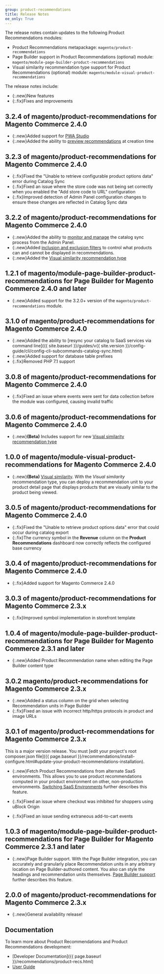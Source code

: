 ```yaml
---
group: product-recommendations
title: Release Notes
ee_only: True
---
```


The release notes contain updates to the following Product Recommendations modules:

-  Product Recommendations metapackage: `magento/product-recommendations`
-  Page Builder support in Product Recommendations (optional) module: `magento/module-page-builder-product-recommendations`
-  Visual similarity recommendation type support for Product Recommendations (optional) module: `magento/module-visual-product-recommendations`

The release notes include:

-  {:.new}New features
-  {:.fix}Fixes and improvements

## 3.2.4 of magento/product-recommendations for Magento Commerce 2.4.0

-  {:.new}Added support for [PWA Studio](https://magento.github.io/pwa-studio/product-recs)
-  {:.new}Added the ability to [preview recommendations](https://docs.magento.com/user-guide/marketing/create-new-rec.html#preview) at creation time

## 3.2.3 of magento/product-recommendations for Magento Commerce 2.4.0

-  {:.fix}Fixed the "Unable to retrieve configurable product options data" error during Catalog Sync
-  {:.fix}Fixed an issue where the store code was not being set correctly when you enabled the "Add store code to URL" configuration
-  {:.fix}Improved detection of Admin Panel configuration changes to ensure these changes are reflected in Catalog Sync data

## 3.2.2 of magento/product-recommendations for Magento Commerce 2.4.0

-  {:.new}Added the ability to [monitor and manage](https://docs.magento.com/user-guide/system/catalog-sync.html) the catalog sync process from the Admin Panel.
-  {:.new}Added [inclusion and exclusion filters](https://docs.magento.com/user-guide/marketing/recommendation-incl-excl.html) to control what products can and cannot be displayed in recommendations.
-  {:.new}Added the [Visual similarity recommendation type](https://docs.magento.com/user-guide/marketing/prex-type-visualsim.html)

## 1.2.1 of magento/module-page-builder-product-recommendations for Page Builder for Magento Commerce 2.4.0 and later

-  {:.new}Added support for the 3.2.0+ version of the `magento/product-recommendations` module.

## 3.1.0 of magento/product-recommendations for Magento Commerce 2.4.0

-  {:.new}Added the ability to [resync your catalog to SaaS services via command line]({{ site.baseurl }}/guides/v{{ site.version }}/config-guide/cli/config-cli-subcommands-catalog-sync.html)
-  {:.new}Added support for database table prefixes
-  {:.fix}Removed PHP 7.1 support

## 3.0.8 of magento/product-recommendations for Magento Commerce 2.4.0

-  {:.fix}Fixed an issue where events were sent for data collection before the module was configured, causing invalid traffic

## 3.0.6 of magento/product-recommendations for Magento Commerce 2.4.0

-  {:.new}**(Beta)** Includes support for new [Visual similarity recommendation type](https://docs-beta.magento.com/user-guide/marketing/prex-type-visualsim.html)

## 1.0.0 of magento/module-visual-product-recommendations for Magento Commerce 2.4.0

-  {:.new}**(Beta)** [Visual similarity](https://docs-beta.magento.com/user-guide/marketing/prex-type-visualsim.html). With the _Visual similarity_ recommendation type, you can deploy a recommendation unit to your product detail page that displays products that are visually similar to the product being viewed.

## 3.0.5 of magento/product-recommendations for Magento Commerce 2.4.0

-  {:.fix}Fixed the "Unable to retrieve product options data" error that could occur during catalog export
-  {:.fix}The currency symbol in the **Revenue** column on the **Product Recommendations** dashboard now correctly reflects the configured base currency

## 3.0.4 of magento/product-recommendations for Magento Commerce 2.4.0

-  {:.fix}Added support for Magento Commerce 2.4.0

## 3.0.3 of magento/product-recommendations for Magento Commerce 2.3.x

-  {:.fix}Improved symbol implementation in storefront template

## 1.0.4 of magento/module-page-builder-product-recommendations for Page Builder for Magento Commerce 2.3.1 and later

-  {:.new}Added Product Recommendation name when editing the Page Builder content type

## 3.0.2 magento/product-recommendations for Magento Commerce 2.3.x

-  {:.new}Added a status column on the grid when selecting Recommendation units in Page Builder
-  {:.fix}Fixed an issue with incorrect http/https protocols in product and image URLs

## 3.0.1 of magento/product-recommendations for Magento Commerce 2.3.x

This is a major version release. You must [edit your project's root composer.json file]({{ page.baseurl }}/recommendations/install-configure.html#update-your-product-recommendations-installation).

-  {:.new}Fetch Product Recommendations from alternate SaaS environments. This allows you to use product recommendations computed in your product environment on other, non-production environments. [Switching SaaS Environments](https://docs.magento.com/user-guide/marketing/recommendation-change-source.html) further describes this feature.

-  {:.fix}Fixed an issue where checkout was inhibited for shoppers using uBlock Origin
-  {:.fix}Fixed an issue sending extraneous add-to-cart events

## 1.0.3 of magento/module-page-builder-product-recommendations for Page Builder for Magento Commerce 2.3.1 and later

-  {:.new}Page Builder support. With the Page Builder integration, you can accurately and granularly place Recommendation units in any arbitrary location on Page Builder-authored content. You also can style the headings and recommendation units themselves. [Page Builder support](https://docs.magento.com/user-guide/marketing/page-builder-add-product-recs.html) further describes this feature.

## 2.0.0 of magento/product-recommendations for Magento Commerce 2.3.x

-  {:.new}General availability release!

## Documentation

To learn more about Product Recommendations and Product Recommendations development:

-  [Developer Documentation]({{ page.baseurl }}/recommendations/product-recs.html)
-  [User Guide](https://docs.magento.com/user-guide/marketing/product-recommendations.html)
